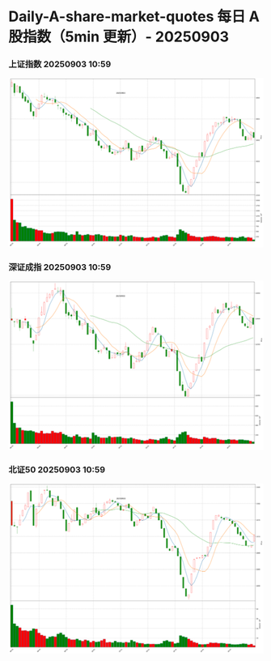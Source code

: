
# Daily-A-share-market-quotes 每日 A 股指数（5min 更新）- 20250903

### 上证指数 20250903 10:59
![](./fig/2025/9/20250903-sh000001.png)

### 深证成指 20250903 10:59
![](./fig/2025/9/20250903-sz399001.png)

### 北证50 20250903 10:59
![](./fig/2025/9/20250903-bj899050.png)
